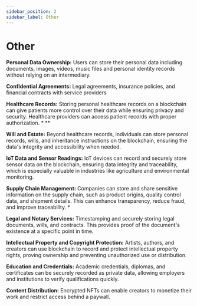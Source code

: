 ```yaml
---
sidebar_position: 2
sidebar_label: Other
---
```


# Other

**Personal Data Ownership:** Users can store their personal data including documents, images, videos, music files and personal identity records without relying on an intermediary. 

**Confidential Agreements:** Legal agreements, insurance policies, and financial contracts with service providers

**Healthcare Records:** Storing personal healthcare records on a blockchain can give patients more control over their data while ensuring privacy and security. Healthcare providers can access patient records with proper authorization. * ** 

**Will and Estate:** Beyond healthcare records, individuals can store personal records, wills, and inheritance instructions on the blockchain, ensuring the data's integrity and accessibility when needed.

**IoT Data and Sensor Readings:** IoT devices can record and securely store sensor data on the blockchain, ensuring data integrity and traceability, which is especially valuable in industries like agriculture and environmental monitoring. 

**Supply Chain Management:** Companies can store and share sensitive information on the supply chain, such as product origins, quality control data, and shipment details. This can enhance transparency, reduce fraud, and improve traceability. * 

**Legal and Notary Services:** Timestamping and securely storing legal documents, wills, and contracts. This provides proof of the document's existence at a specific point in time. 

**Intellectual Property and Copyright Protection:** Artists, authors, and creators can use blockchain to record and protect intellectual property rights, proving ownership and preventing unauthorized use or distribution. 

**Education and Credentials:** Academic credentials, diplomas, and certificates can be securely recorded as private data, allowing employers and institutions to verify qualifications quickly. 

**Content Distribution:** Encrypted NFTs can enable creators to monetize their work and restrict access behind a paywall.

